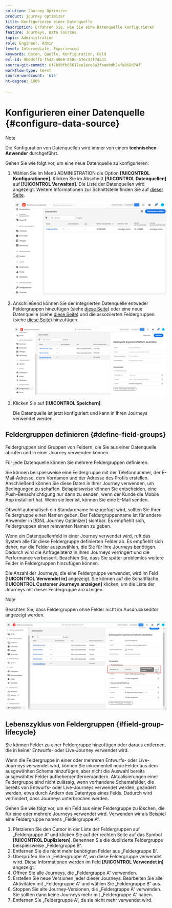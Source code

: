 ```yaml
---
solution: Journey Optimizer
product: journey optimizer
title: Konfigurieren einer Datenquelle
description: Erfahren Sie, wie Sie eine Datenquelle konfigurieren
feature: Journeys, Data Sources
topic: Administration
role: Engineer, Admin
level: Intermediate, Experienced
keywords: Daten, Quelle, Konfiguration, Feld
exl-id: 9b0dcffb-f543-4066-850c-67ec33f74a31
source-git-commit: 6f7b9bfb65617ee1ace3a2faaebdb24fa068d74f
workflow-type: tm+mt
source-wordcount: '615'
ht-degree: 100%

---
```


# Konfigurieren einer Datenquelle {#configure-data-source}

>[!NOTE]
>
>Die Konfiguration von Datenquellen wird immer von einem **technischen Anwender** durchgeführt.

Gehen Sie wie folgt vor, um eine neue Datenquelle zu konfigurieren:

1. Wählen Sie im Menü ADMINISTRATION die Option **[!UICONTROL Konfigurationen]**. Klicken Sie im Abschnitt **[!UICONTROL Datenquellen]** auf **[!UICONTROL Verwalten]**. Die Liste der Datenquellen wird angezeigt. Weitere Informationen zur Schnittstelle finden Sie auf [dieser Seite](../start/user-interface.md).

   ![](assets/journey18.png)

1. Anschließend können Sie der integrierten Datenquelle entweder Feldergruppen hinzufügen (siehe [diese Seite](../datasource/adobe-experience-platform-data-source.md)) oder eine neue Datenquelle (siehe [diese Seite](../datasource/external-data-sources.md)) und die assoziierten Feldergruppen (siehe [diese Seite](../datasource/configure-data-sources.md#define-field-groups)) hinzufügen.

   ![](assets/journey23.png)

1. Klicken Sie auf **[!UICONTROL Speichern]**.

   Die Datenquelle ist jetzt konfiguriert und kann in Ihren Journeys verwendet werden.

## Feldergruppen definieren {#define-field-groups}

Feldergruppen sind Gruppen von Feldern, die Sie aus einer Datenquelle abrufen und in einer Journey verwenden können.

Für jede Datenquelle können Sie mehrere Feldergruppen definieren.

Sie können beispielsweise eine Feldergruppe mit der Telefonnummer, der E-Mail-Adresse, dem Vornamen und der Adresse des Profils erstellen. Anschließend können Sie diese Daten in Ihrer Journey verwenden, um Bedingungen zu schaffen. Beispielsweise können Sie entscheiden, eine Push-Benachrichtigung nur dann zu senden, wenn der Kunde die Mobile App installiert hat. Wenn sie leer ist, können Sie eine E-Mail senden.

Obwohl automatisch ein Standardname hinzugefügt wird, sollten Sie Ihrer Feldergruppe einen Namen geben. Der Feldergruppenname ist für andere Anwender in [!DNL Journey Optimizer] sichtbar. Es empfiehlt sich, Feldergruppen einen relevanten Namen zu geben.

Wenn ein Datenquellenfeld in einer Journey verwendet wird, ruft das System alle für diese Feldergruppe definierten Felder ab. Es empfiehlt sich daher, nur die Felder auszuwählen, die Sie für Ihre Journeys benötigen. Dadurch wird die Anfragelatenz in Ihren Journeys verringert und die Performance verbessert. Beachten Sie, dass Sie später problemlos weitere Felder in Feldergruppen hinzufügen können.

Die Anzahl der Journeys, die eine Feldergruppe verwendet, wird im Feld **[!UICONTROL Verwendet in]** angezeigt. Sie können auf die Schaltfläche **[!UICONTROL Customer Journeys anzeigen]** klicken, um die Liste der Journeys mit dieser Feldergruppe anzuzeigen.

>[!NOTE]
>
>Beachten Sie, dass Feldergruppen ohne Felder nicht im Ausdruckseditor angezeigt werden.

![](assets/journey3bis.png)

## Lebenszyklus von Feldergruppen {#field-group-lifecycle}

Sie können Felder zu einer Feldergruppe hinzufügen oder daraus entfernen, die in keiner Entwurfs- oder Live-Journey verwendet wird.

Wenn die Feldergruppe in einer oder mehreren Entwurfs- oder Live-Journeys verwendet wird, können Sie inkrementell neue Felder aus dem ausgewählten Schema hinzufügen, aber nicht die Auswahl bereits ausgewählter Felder aufheben/entfernen/ändern. Aktualisierungen einer Feldergruppe sind nicht zulässig, wenn vorhandene Schemafelder, die bereits von Entwurfs- oder Live-Journeys verwendet werden, geändert werden, etwa durch Ändern des Datentyps eines Felds. Dadurch wird verhindert, dass Journeys unterbrochen werden.

Gehen Sie wie folgt vor, um ein Feld aus einer Feldergruppe zu löschen, die für eine oder mehrere Journeys verwendet wird. Verwenden wir als Beispiel eine Feldergruppe namens „Feldergruppe A“.

1. Platzieren Sie den Cursor in der Liste der Feldergruppen auf „Feldergruppe A“ und klicken Sie auf der rechten Seite auf das Symbol **[!UICONTROL Duplizieren]**. Benennen Sie die duplizierte Feldergruppe beispielsweise „Feldergruppe B“.
1. Entfernen Sie die nicht mehr benötigten Felder aus „Feldergruppe B“.
1. Überprüfen Sie in „Feldergruppe A“, wo diese Feldergruppe verwendet wird. Diese Informationen werden im Feld **[!UICONTROL Verwendet in]** angezeigt.
1. Öffnen Sie alle Journeys, die „Feldergruppe A“ verwenden.
1. Erstellen Sie neue Versionen jeder dieser Journeys. Bearbeiten Sie alle Aktivitäten mit „Feldergruppe A“ und wählen Sie „Feldergruppe B“ aus.
1. Stoppen Sie alte Journey-Versionen, die „Feldergruppe A“ verwenden. Sie sollten dann keine Journeys mehr mit „Feldergruppe A“ haben.
1. Entfernen Sie „Feldergruppe A“, da sie nicht mehr verwendet wird.
